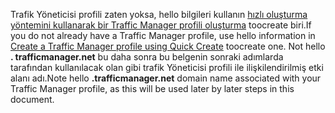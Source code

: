 <span data-ttu-id="d4170-101">Trafik Yöneticisi profili zaten yoksa, hello bilgileri kullanın [hızlı oluşturma yöntemini kullanarak bir Traffic Manager profili oluşturma](../articles/traffic-manager/traffic-manager-manage-profiles.md) toocreate biri.</span><span class="sxs-lookup"><span data-stu-id="d4170-101">If you do not already have a Traffic Manager profile, use hello information in [Create a Traffic Manager profile using Quick Create](../articles/traffic-manager/traffic-manager-manage-profiles.md) toocreate one.</span></span> <span data-ttu-id="d4170-102">Not hello **. trafficmanager.net** bu daha sonra bu belgenin sonraki adımlarda tarafından kullanılacak olan gibi trafik Yöneticisi profili ile ilişkilendirilmiş etki alanı adı.</span><span class="sxs-lookup"><span data-stu-id="d4170-102">Note hello **.trafficmanager.net** domain name associated with your Traffic Manager profile, as this will be used later by later steps in this document.</span></span>

